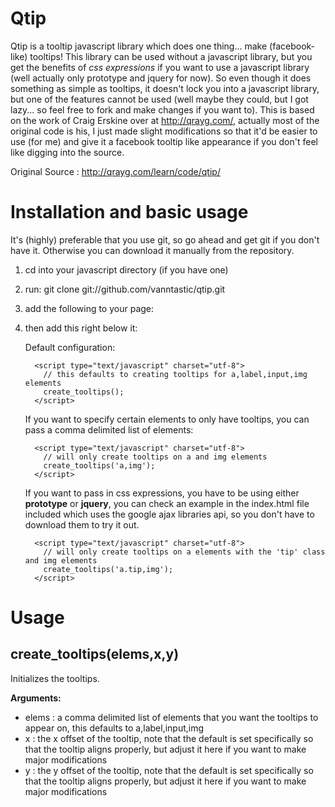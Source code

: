 Qtip
====

Qtip is a tooltip javascript library which does one thing... make (facebook-like) tooltips! This library can be used without a javascript library, but you get the benefits of *css expressions* if you want to use a javascript library (well actually only prototype and jquery for now). So even though it does something as simple as tooltips, it doesn't lock you into a javascript library, but one of the features cannot be used (well maybe they could, but I got lazy... so feel free to fork and make changes if you want to). This is based on the work of Craig Erskine over at http://qrayg.com/, actually most of the original code is his, I just made slight modifications so that it'd be easier to use (for me) and give it a facebook tooltip like appearance if you don't feel like digging into the source.

Original Source : http://qrayg.com/learn/code/qtip/

Installation and basic usage
============================

It's (highly) preferable that you use git, so go ahead and get git if you don't have it. 
Otherwise you can download it manually from the repository.

1. cd into your javascript directory (if you have one)
2. run: git clone git://github.com/vanntastic/qtip.git
3. add the following to your page:
          
    <link rel="stylesheet" href="qtip/qtip.css" type="text/css" media="screen">
    <script type="text/javascript" src="qtip/qtip.js"></script> 
          
4. then add this right below it:
    
    Default configuration:
 
         <script type="text/javascript" charset="utf-8">
           // this defaults to creating tooltips for a,label,input,img elements
           create_tooltips();
         </script>
      
    If you want to specify certain elements to only have tooltips, you can pass a comma
    delimited list of elements:
   
         <script type="text/javascript" charset="utf-8">
           // will only create tooltips on a and img elements
           create_tooltips('a,img');
         </script>
      
    If you want to pass in css expressions, you have to be using either **prototype** or 
    **jquery**, you can check an example in the index.html file included which uses the google 
    ajax libraries api, so you don't have to download them to try it out.
   
         <script type="text/javascript" charset="utf-8">
           // will only create tooltips on a elements with the 'tip' class and img elements
           create_tooltips('a.tip,img');
         </script>
          
Usage
=====

create_tooltips(elems,x,y)  
--------------------------
Initializes the tooltips.

**Arguments:**

  - elems : a comma delimited list of elements that you want the tooltips to appear on, this
    defaults to a,label,input,img
  - x : the x offset of the tooltip, note that the default is set specifically so that the 
    tooltip aligns properly, but adjust it here if you want to make major modifications
  - y : the y offset of the tooltip, note that the default is set specifically so that the 
    tooltip aligns properly, but adjust it here if you want to make major modifications
  


